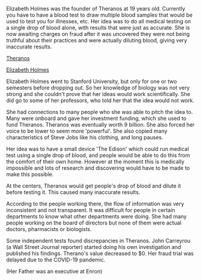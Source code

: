 Elizabeth Holmes was the founder of Theranos at 19 years old. Currently you have to have a blood test to draw multiple blood samples that would be used to test you for illnesses, etc. Her idea was to do all medical testing on a single drop of blood alone, with results that were just as accurate. She is now awaiting charges on fraud after it was uncovered they were not being truthful about their practices and were actually diluting blood, giving very inaccurate results.

[Theranos](https://en.wikipedia.org/wiki/Theranos)

[Elizabeth Holmes](https://en.wikipedia.org/wiki/Elizabeth_Holmes)

Elizabeth Holmes went to Stanford University, but only for one or two semesters before dropping out. So her knowledge of biology was not very strong and she couldn't prove that her ideas would work scientifically. She did go to some of her professors, who told her that the idea would not work.

She had connections to many people who she was able to pitch the idea to. Many were onboard and gave her investment funding, which she used to fund Theranos. Theranos was eventually worth 9 billion. She also forced her voice to be lower to seem more 'powerful'. She also copied many characteristics of Steve Jobs like his clothing, and long pauses.

Her idea was to have a small device 'The Edison' which could run medical test using a single drop of blood, and people would be able to do this from the comfort of their own home. However at the moment this is medically impossible and lots of research and discovering would have to be made to make this possible. 

At the centers, Theranos would get people's drop of blood and dilute it before testing it. This caused many inaccurate results.

According to the people working there, the flow of information was very inconsistent and not transparent. It was difficult for people in certain departments to know what other departments were doing. She had many people working on the board of directors but none of them were actual doctors, pharmacists or biologists.

Some independent tests found discrepancies in Theranos. John Carreyrou (a Wall Street Journal reporter) started doing his own investigation and published his findings. Therano's value decreased to $0. Her fraud trial was delayed due to the COVID-19 pandemic.

(Her Father was an executive at Enron)